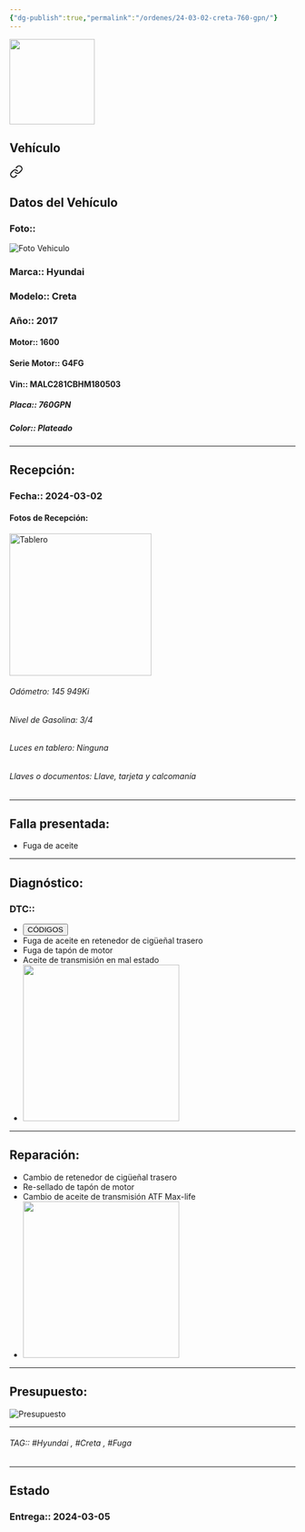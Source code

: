 ```yaml
---
{"dg-publish":true,"permalink":"/ordenes/24-03-02-creta-760-gpn/"}
---
```


<img src="https://lh3.googleusercontent.com/d/137fl3TIZ0-PU8b-Pt0bsjclwHub_u78G" width="150">

## Vehículo

<div class="transclusion internal-embed is-loaded"><a class="markdown-embed-link" href="/vehiculos/hyundai/creta-760-gpn/#datos-del-vehiculo" aria-label="Open link"><svg xmlns="http://www.w3.org/2000/svg" width="24" height="24" viewBox="0 0 24 24" fill="none" stroke="currentColor" stroke-width="2" stroke-linecap="round" stroke-linejoin="round" class="svg-icon lucide-link"><path d="M10 13a5 5 0 0 0 7.54.54l3-3a5 5 0 0 0-7.07-7.07l-1.72 1.71"></path><path d="M14 11a5 5 0 0 0-7.54-.54l-3 3a5 5 0 0 0 7.07 7.07l1.71-1.71"></path></svg></a><div class="markdown-embed">



## Datos del Vehículo 
### Foto:: 
<img src="https://lh3.googleusercontent.com/d/1Ce21LPOOM8DKztrMluqyqLWXYl9eWM0w" Alt="Foto Vehiculo">

### Marca:: Hyundai
### Modelo:: Creta
### Año:: 2017
#### Motor:: 1600
#### Serie Motor:: G4FG
#### Vin:: MALC281CBHM180503
##### Placa:: 760GPN
##### Color:: Plateado
---


</div></div>


## Recepción:
### Fecha:: 2024-03-02
#### Fotos de Recepción: 
<img src="https://lh3.googleusercontent.com/d/1Ce5ELf34SJ-eiWxgWN5OiYWkjRhdO5jZ" width="250" Alt="Tablero">

###### Odómetro: 145 949Ki
###### Nivel de Gasolina: 3/4
###### Luces en tablero: Ninguna
###### Llaves o documentos: Llave, tarjeta y calcomanía 

---

## Falla presentada:
- Fuga de aceite 


---

## Diagnóstico:
### DTC:: 

- <a href="http"><button class="btn success">CÓDIGOS</button></a>
- Fuga de aceite en retenedor de cigüeñal trasero 
- Fuga de tapón de motor 
- Aceite de transmisión en mal estado 
- <img src="https://lh3.googleusercontent.com/d/1CrB0HSOMHGbml5STFhbmvnwXKK2eGYr-" width="275">

---
## Reparación:
- Cambio de retenedor de cigüeñal trasero 
- Re-sellado de tapón de motor 
- Cambio de aceite de transmisión ATF Max-life 
- <img src="https://lh3.googleusercontent.com/d/1CnfSYOx2Pz4BYYFyGlQ74f6qvthHbeWE" width="275">

---

## Presupuesto:

<img src="https://lh3.googleusercontent.com/d/" Alt="Presupuesto">

---

###### TAG:: #Hyundai , #Creta , #Fuga 

---

## Estado

### Entrega:: 2024-03-05



